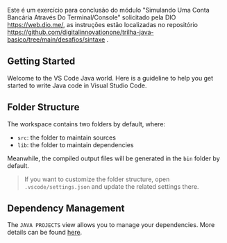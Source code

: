 Este é um exercício para conclusão do módulo "Simulando Uma Conta Bancária Através Do Terminal/Console" solicitado pela DIO https://web.dio.me/, as instruções estão localizadas no repositório https://github.com/digitalinnovationone/trilha-java-basico/tree/main/desafios/sintaxe .

## Getting Started

Welcome to the VS Code Java world. Here is a guideline to help you get started to write Java code in Visual Studio Code.

## Folder Structure

The workspace contains two folders by default, where:

- `src`: the folder to maintain sources
- `lib`: the folder to maintain dependencies

Meanwhile, the compiled output files will be generated in the `bin` folder by default.

> If you want to customize the folder structure, open `.vscode/settings.json` and update the related settings there.

## Dependency Management

The `JAVA PROJECTS` view allows you to manage your dependencies. More details can be found [here](https://github.com/microsoft/vscode-java-dependency#manage-dependencies).
